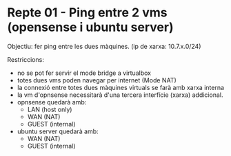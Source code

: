 # Repte 01 - Ping entre 2 vms (opensense i ubuntu server)

Objectiu: fer ping entre les dues màquines. (ip de xarxa: 10.7.x.0/24)

Restriccions:  
- no se pot fer servir el mode bridge a virtualbox  
- totes dues vms poden navegar per internet (Mode NAT)
- la connexió entre totes dues màquines virtuals se farà amb xarxa interna  
- la vm d'opnsense necessitarà d'una tercera interfície (xarxa) addicional.  
- opnsense  quedarà amb:
  - LAN (host only)  
  - WAN (NAT)  
  - GUEST (internal)
- ubuntu server quedarà amb:
  - WAN (NAT)
  - GUEST (internal)


